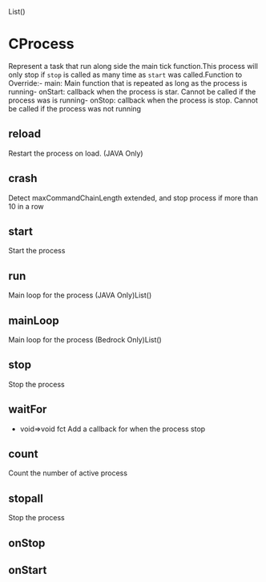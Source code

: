 List()


# CProcess
Represent a task that run along side the main tick function.This process will only stop if `stop` is called as many time as `start` was called.Function to Override:- main: Main function that is repeated as long as the process is running- onStart: callback when the process is star. Cannot be called if the process was is running- onStop: callback when the process is stop. Cannot be called if the process was not running


## reload

Restart the process on load. (JAVA Only)
## crash

Detect maxCommandChainLength extended, and stop process if more than 10 in a row
## start

Start the process
## run

Main loop for the process (JAVA Only)List()

## mainLoop

Main loop for the process (Bedrock Only)List()
## stop

Stop the process
## waitFor
- void=>void fct
Add a callback for when the process stop
## __count__

Count the number of active process
## stopall

Stop the process
## onStop


## onStart


